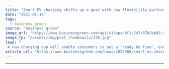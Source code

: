 ```yaml
---
title: "Smart EV charging shifts up a gear with new flexibility partnership"
date: "2021-01-19"
tags: 
  - business green
source: "business green"
image_url: "https://www.businessgreen.com/api/v1/wps/9f1c247/87b2ab43-9e44-43c3-b4dc-cb15bd948be7/2/EkwyyD4WAAAI4lf-185x114.jpg"
image_fp: "/assets/img/post_thumbnails/178.jpg"
lead: "
 A new charging app will enable consumers to set a 'ready by time', enabling their electric vehicle to charge at times when energy demand is low ..."
article_url: "https://www.businessgreen.com/news/4025960/smart-ev-charging-shifts-gear-flexibility-partnership"
---
```


---
